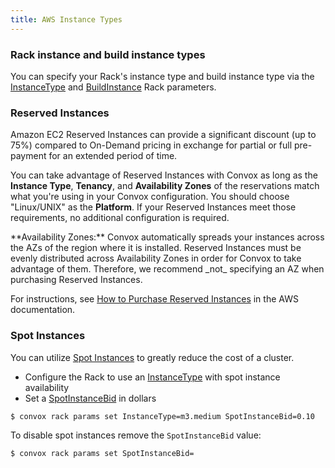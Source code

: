 ```yaml
---
title: AWS Instance Types
---
```


### Rack instance and build instance types

You can specify your Rack's instance type and build instance type via the [InstanceType](/docs/rack-parameters#instancetype) and [BuildInstance](/docs/rack-parameters#buildinstance) Rack parameters.

### Reserved Instances

Amazon EC2 Reserved Instances can provide a significant discount (up to 75%) compared to On-Demand pricing in exchange for partial or full pre-payment for an extended period of time.

You can take advantage of Reserved Instances with Convox as long as the **Instance Type**, **Tenancy**, and **Availability Zones** of the reservations match what you're using in your Convox configuration. You should choose "Linux/UNIX" as the **Platform**. If your Reserved Instances meet those requirements, no additional configuration is required.

<div class="block-callout block-show-callout type-info" markdown="1">
**Availability Zones:** Convox automatically spreads your instances across the AZs of the region where it is installed. Reserved Instances must be evenly distributed across Availability Zones in order for Convox to take advantage of them. Therefore, we recommend _not_ specifying an AZ when purchasing Reserved Instances.
</div>

For instructions, see [How to Purchase Reserved Instances](https://aws.amazon.com/ec2/pricing/reserved-instances/buyer/) in the AWS documentation.

### Spot Instances

You can utilize [Spot Instances](https://aws.amazon.com/ec2/spot/) to greatly reduce the cost of a cluster.

- Configure the Rack to use an [InstanceType](/docs/rack-parameters#instancetype) with spot instance availability
- Set a [SpotInstanceBid](/docs/rack-parameters#spotinstancebid) in dollars

```
$ convox rack params set InstanceType=m3.medium SpotInstanceBid=0.10
```

To disable spot instances remove the `SpotInstanceBid` value:

```
$ convox rack params set SpotInstanceBid=
```
